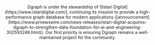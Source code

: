 
<p align="center">Dgraph is under the stewardship of ![Istari Digital](https://www.istaridigital.com/), continuing its mission to provide a high-performance graph database for modern applications ([announcement](https://www.prnewswire.com/news-releases/istari-digital-acquires-dgraph-to-strengthen-data-foundation-for-ai-and-engineering-302593246.html)). Our first priority is ensuring Dgraph remains a well-maintained project for the community. </p>


<!--div align="center">
  
  [![chat](https://img.shields.io/discord/1267579648657850441)](https://discord.gg/NJQ4bJpffF)

</div-->
